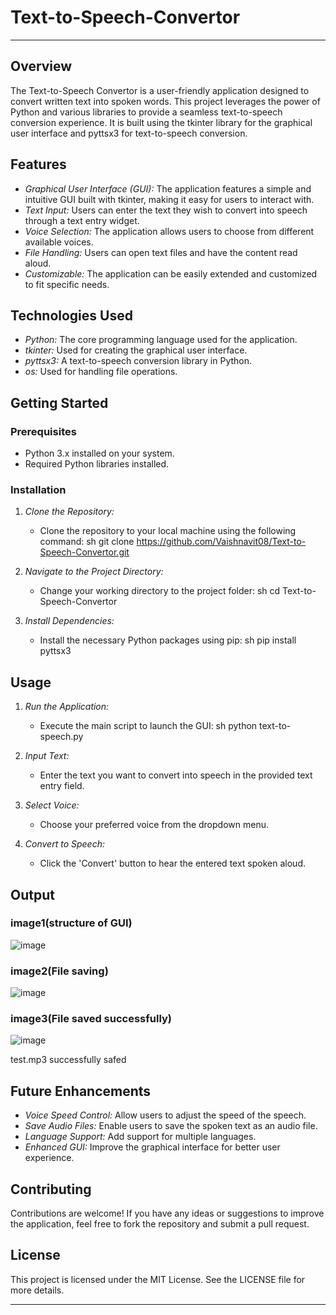 # Text-to-Speech-Convertor

---



## Overview

The Text-to-Speech Convertor is a user-friendly application designed to convert written text into spoken words. This project leverages the power of Python and various libraries to provide a seamless text-to-speech conversion experience. It is built using the tkinter library for the graphical user interface and pyttsx3 for text-to-speech conversion.

## Features

- *Graphical User Interface (GUI):* The application features a simple and intuitive GUI built with tkinter, making it easy for users to interact with.
- *Text Input:* Users can enter the text they wish to convert into speech through a text entry widget.
- *Voice Selection:* The application allows users to choose from different available voices.
- *File Handling:* Users can open text files and have the content read aloud.
- *Customizable:* The application can be easily extended and customized to fit specific needs.

## Technologies Used

- *Python:* The core programming language used for the application.
- *tkinter:* Used for creating the graphical user interface.
- *pyttsx3:* A text-to-speech conversion library in Python.
- *os:* Used for handling file operations.

## Getting Started

### Prerequisites

- Python 3.x installed on your system.
- Required Python libraries installed.

### Installation

1. *Clone the Repository:*
   - Clone the repository to your local machine using the following command:
     sh
     git clone https://github.com/Vaishnavit08/Text-to-Speech-Convertor.git
     

2. *Navigate to the Project Directory:*
   - Change your working directory to the project folder:
     sh
     cd Text-to-Speech-Convertor
     

3. *Install Dependencies:*
   - Install the necessary Python packages using pip:
     sh
     pip install pyttsx3
     

## Usage

1. *Run the Application:*
   - Execute the main script to launch the GUI:
     sh
     python text-to-speech.py
     

2. *Input Text:*
   - Enter the text you want to convert into speech in the provided text entry field.

3. *Select Voice:*
   - Choose your preferred voice from the dropdown menu.

4. *Convert to Speech:*
   - Click the 'Convert' button to hear the entered text spoken aloud.
  
## Output

### image1(structure of GUI)


![image](https://github.com/user-attachments/assets/053d96e7-676a-4a09-8537-a50745488861)




### image2(File saving)


![image](https://github.com/user-attachments/assets/da90d538-bf98-4de2-86a8-2f96f59670b3)



### image3(File saved successfully)


![image](https://github.com/user-attachments/assets/df331512-5e1a-4249-b2eb-cbe8ce4606b8)


test.mp3 successfully safed


## Future Enhancements

- *Voice Speed Control:* Allow users to adjust the speed of the speech.
- *Save Audio Files:* Enable users to save the spoken text as an audio file.
- *Language Support:* Add support for multiple languages.
- *Enhanced GUI:* Improve the graphical interface for better user experience.

## Contributing

Contributions are welcome! If you have any ideas or suggestions to improve the application, feel free to fork the repository and submit a pull request.

## License

This project is licensed under the MIT License. See the LICENSE file for more details.


---
